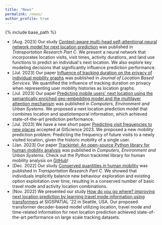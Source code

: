 ```yaml
---
title: "News"
permalink: /news/
author_profile: true
---
```


{% include base_path %}

* [Aug. 2023] Our study [Context-aware multi-head self-attentional neural network model for next location prediction](https://doi.org/10.1016/j.trc.2023.104315) was published in *Transportation Research Part C*. We present a neural network that incorporates location visits, visit times, activity durations, and land use functions to predict an individual's next location. We also explore key modeling decisions that significantly influence prediction performance.
* [Jul. 2023] Our paper [Influence of tracking duration on the privacy of individual mobility graphs](https://doi.org/10.1080/17489725.2023.2239190) was published in *Journal of Location Based Services*. We quantified the influence of tracking duration on privacy when representing user mobility histories as location graphs. 
* [Jul. 2023] Our paper [Predicting mobile users' next location using the semantically enriched geo-embedding model and the multilayer attention mechanism](https://doi.org/10.1016/j.compenvurbsys.2023.102009) was published in *Computers, Environment and Urban Systems*. We proposed a next location prediction model that combines location and spatiotemporal information, which achieved state-of-the-art prediction performance.
* [Jul. 2023] We have a new short paper [Predicting visit frequencies to new places](https://doi.org/10.4230/LIPIcs.GIScience.2023.84) accepted at GIScience 2023. We proposed a new mobility prediction problem: Predicting the frequency of future visits to a newly visited location, given the historic mobility of a single user.
* [Jan. 2023] Our paper [Trackintel: An open-source Python library for human mobility analysis](https://doi.org/10.1016/j.compenvurbsys.2023.101938) was published in *Computers, Environment and Urban Systems*. Check out the Python trackintel library for human mobility analysis on [GitHub](https://github.com/mie-lab/trackintel)!
* [Dec. 2022] Our study [Conserved quantities in human mobility](https://doi.org/10.1016/j.trc.2022.103979) was published in *Transportation Research Part C*. We showed that individuals implicitly balance new behaviour exploration and existing option exploitation over time, resulting in a conserved number of basic travel mode and activity location combinations. 
* [Nov. 2022] We presented our study [How do you go where? improving next location prediction by learning travel mode information using transformers](https://doi.org/10.1145/3557915.3560996) at SIGSPATIAL '22 in Seattle, USA. Our proposed transformer decoder-based model utilizing location, travel mode and time-related information for next location prediction achieved state-of-the-art performance on large scale tracking datasets.